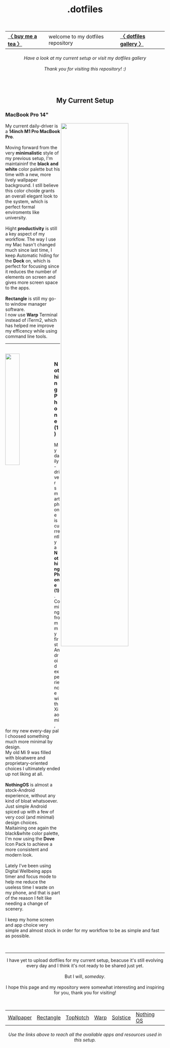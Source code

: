 <h1 align="center"> .dotfiles </h1> <br>
  <table align="center"> <tr>
      <td> <a href="https://www.buymeacoffee.com/haru19"> <b>〈 buy me a tea 〉</b> </a> </td>
      <td> welcome to my dotfiles repository </td>
      <td> <a href="https://github.com/Haruno19/dotfiles/blob/main/GALLERY.md"> <b> 〈 dotfiles gallery 〉 </b> </a> </td>
  </tr> </table>
  <h6 align="center"> 
    <i>Have a look at my current setup or visit my dotfiles gallery</i><br><br>
    <i>Thank you for visiting this repository!</i> :)
  </h6><br>
  
<h2 align="center">My Current Setup</h2>

<h3 align="left">MacBook Pro 14"</h3>
  <img width="65%" align="right" src="https://user-images.githubusercontent.com/61376940/228948737-ed1aaf3c-e1a5-4d0c-9f0a-c50d13579b7c.png">
  <p align="left">
    My current daily-driver is a <b>14inch M1 Pro MacBook Pro</b>.
    <br><br>
    Moving forward from the very <b>minimalistic</b> style of my previous setup, I'm maintaininf the <b>black and white</b> color palette but his time with a new, more lively wallpaper background. I still believe this color choide grants an overall elegant look to the system, which is perfect formal enviroments like university.
    <br><br>
    Hight <b>productivity</b> is still a key aspect of my workflow. The way I use my Mac hasn't changed much since last time, I keep Automatic hiding for the <b>Dock</b> on, which is perfect for focusing since it reduces the number of elements on screen and gives more screen space to the apps.
    <br><br>
    <b>Rectangle</b> is still my go-to window manager software.<br>
    I now use <b>Warp</b> Terminal instead of iTerm2, which has helped me improve my efficency while using command line tools.
  </p>
<hr><br>

<img width="30%" align="left" src="https://user-images.githubusercontent.com/61376940/228948768-8e58dde9-6029-4fe4-9500-edb489e91661.png">
<h3 align="left">Nothing Phone (1)</h3>
  <p align="left">
    My daily-driver smartphone is currently a <b>Nothing Phone (1)</b>.
    <br>
    Coming from my first Android experience with Xiaomi, for my new every-day pal I choosed something much more minimal by design.<br>
    My old Mi 9 was filled with bloatwere and proprietary-oriented choices I ultimately ended up not liking at all. 
    <br><br>
    <b>NothingOS</b> is almost a stock-Android experience, without any kind of bloat whatsoever. Just simple Android spiced up with a few of very cool (and minimal) design choices. <br> Maitaining one again the black&white color palette, I'm now using the <b>Dove</b> Icon Pack to achieve a more consistent and modern look.
    <br><br>
    Lately I've been using Digital Wellbeing apps timer and focus mode to help me reduce the useless time I waste on my phone, and that is part of the reason I felt like needing a change of scenery. 
    <br><br>
    I keep my home screen and app choice very simple and almost stock in order for my workflow to be as simple and fast as possible.
 </p><br>
<hr>
  <p align="center">
    I have yet to upload dotfiles for my current setup, beacuse it's still evolving every day and I think it's not ready
    to be shared just yet.
    <br><br>
    But I will, <i>someday</i>.
    <br><br>
    I hope this page and my repository were somewhat interesting and inspiring for you, thank you for visiting! 
  </p><br>
  <table align="center"> <tr>
      <td> <a href="https://github.com/Haruno19/dotfiles/blob/main/Wallpapers/IMG_1142.png"> Wallpaper </a> </td>
      <td> <a href="https://rectangleapp.com"> Rectangle </a> </td>
      <td> <a href="https://topnotch.app"> TopNotch </a> </td>
      <td> <a href="https://www.warp.dev"> Warp </a> </td>
      <td> <a href="https://apps.apple.com/us/app/solstice/id1547580907"> Solstice </a> </td>
      <td> <a href="https://it.nothing.tech"> Nothing OS </a> </td>
  </tr> </table>
  <h6 align="center">
    <i>Use the links above to reach all the available apps and resources used in this setup.</i>
  </h6>
 
